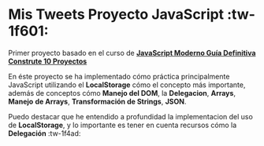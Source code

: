 # Mis Tweets Proyecto JavaScript :tw-1f601:

Primer proyecto basado en el curso de  **[JavaScript Moderno Guía Definitiva Construte 10 Proyectos](https://www.udemy.com/course/javascript-moderno-guia-definitiva-construye-10-proyectos/ "JavaScript Moderno Guía Definitiva Construte 10 Proyectos")**

En éste proyecto se ha implementado cómo práctica principalmente JavaScript utilizando el **LocalStorage** cómo el concepto más importante, además de conceptos cómo **Manejo del DOM**, la **Delegacion**, **Arrays**, **Manejo** **de Arrays**, **Transformación de Strings**,  **JSON**.

Puedo destacar que he entendido a profundidad la implementacion del uso de **LocalStorage**, y lo importante es tener en cuenta recursos cómo la **Delegación**  :tw-1f4ad:

